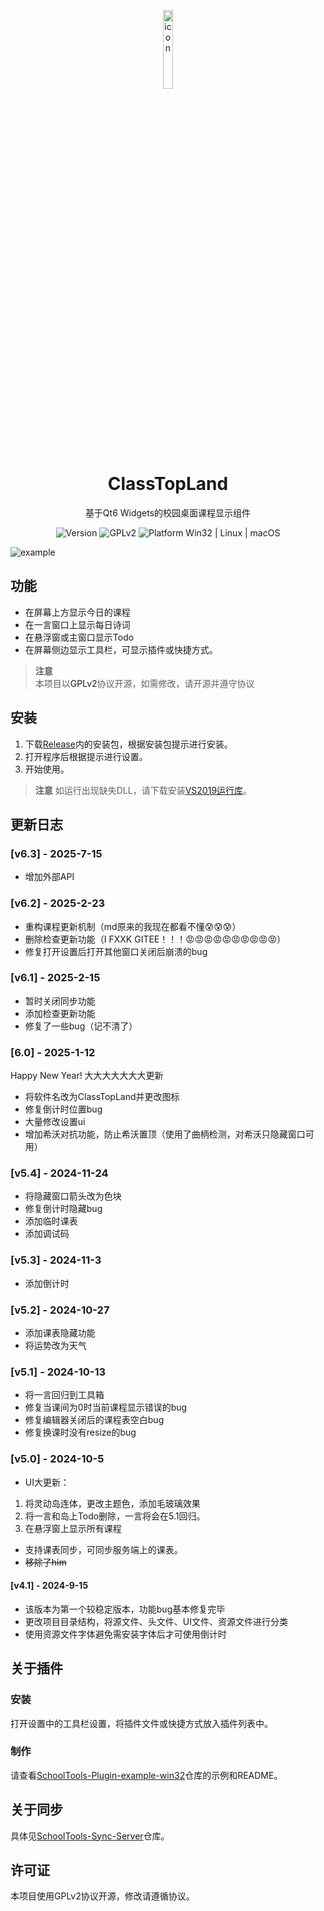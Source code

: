 <p align="center">
  <img width="18%" alt="icon" src="https://cdn.luogu.com.cn/upload/image_hosting/cq2imakn.png">

</p>
  <h1 align="center">
  ClassTopLand
</h1>
<p align="center">
  基于Qt6 Widgets的校园桌面课程显示组件
</p>

<p align="center">
    <img src="https://img.shields.io/badge/Version-v6.3-2334D05" alt="Version">

  <a style="text-decoration:none" href="/LICENSE">
    <img src="https://img.shields.io/badge/License-GPLv2-blue?color=#4ec820" alt="GPLv2"/>
  </a>

  <a style="text-decoration:none" href="https://github.com/Aero80wd/ClassTopLand/releases">
    <img src="https://img.shields.io/badge/Platform-Windows-blue?color=#4ec820" alt="Platform Win32 | Linux | macOS"/>
  </a>
</p>

<img src="https://disk.aero8m.cloud/p/共享图床/classtopland.png" alt="example">




## 功能
- 在屏幕上方显示今日的课程
- 在一言窗口上显示每日诗词
- 在悬浮窗或主窗口显示Todo
- 在屏幕侧边显示工具栏，可显示插件或快捷方式。
> **注意**<br/>
> 本项目以<a style="text-decoration:none" href="/LICENSE">GPLv2</a>协议开源，如需修改，请开源并遵守协议


## 安装
1. 下载<a href="https://gitee.com/Aero80wd/SchoolTools/releases">Release</a>内的安装包，根据安装包提示进行安装。
2. 打开程序后根据提示进行设置。
3. 开始使用。
> **注意**
> 如运行出现缺失DLL，请下载安装[VS2019运行库](https://aka.ms/vs/17/release/vc_redist.x64.exe)。
## 更新日志
### [v6.3] - 2025-7-15
- 增加外部API
### [v6.2] - 2025-2-23
- 重构课程更新机制（md原来的我现在都看不懂😰😰😰）
- 删除检查更新功能（I FXXK GITEE！！！😡😡😡😡😡😡😡😡😡😡）
- 修复打开设置后打开其他窗口关闭后崩溃的bug
### [v6.1] - 2025-2-15
- 暂时关闭同步功能
- 添加检查更新功能
- 修复了一些bug（记不清了）
### [6.0] - 2025-1-12 
Happy New Year!
大大大大大大大更新
- 将软件名改为ClassTopLand并更改图标
- 修复倒计时位置bug
- 大量修改设置ui
- 增加希沃对抗功能，防止希沃置顶（使用了曲柄检测，对希沃只隐藏窗口可用）
### [v5.4] - 2024-11-24
- 将隐藏窗口箭头改为色块
- 修复倒计时隐藏bug
- 添加临时课表
- 添加调试码
### [v5.3] - 2024-11-3
- 添加倒计时
### [v5.2] - 2024-10-27
- 添加课表隐藏功能
- 将运势改为天气
### [v5.1] - 2024-10-13
- 将一言回归到工具箱
- 修复当课间为0时当前课程显示错误的bug
- 修复编辑器关闭后的课程表空白bug
- 修复换课时没有resize的bug
### [v5.0] - 2024-10-5
- UI大更新：
1. 将灵动岛连体，更改主题色，添加毛玻璃效果
2. 将一言和岛上Todo删除，一言将会在5.1回归。
3. 在悬浮窗上显示所有课程
- 支持课表同步，可同步服务端上的课表。
- ~~移除了him~~
#### [v4.1] - 2024-9-15
- 该版本为第一个较稳定版本，功能bug基本修复完毕
- 更改项目目录结构，将源文件、头文件、UI文件、资源文件进行分类
- 使用资源文件字体避免需安装字体后才可使用倒计时
## 关于插件
### 安装
打开设置中的工具栏设置，将插件文件或快捷方式放入插件列表中。
### 制作
请查看[SchoolTools-Plugin-example-win32](https://github.com/Aero80wd/SchoolTools-Plugin-example-win32)仓库的示例和README。
## 关于同步
具体见[SchoolTools-Sync-Server](https://github.com/Aero80wd/SchoolTools-Sync-Server)仓库。
## 许可证
本项目使用<a style="text-decoration:none" href="/LICENSE">GPLv2</a>协议开源，修改请遵循协议。
